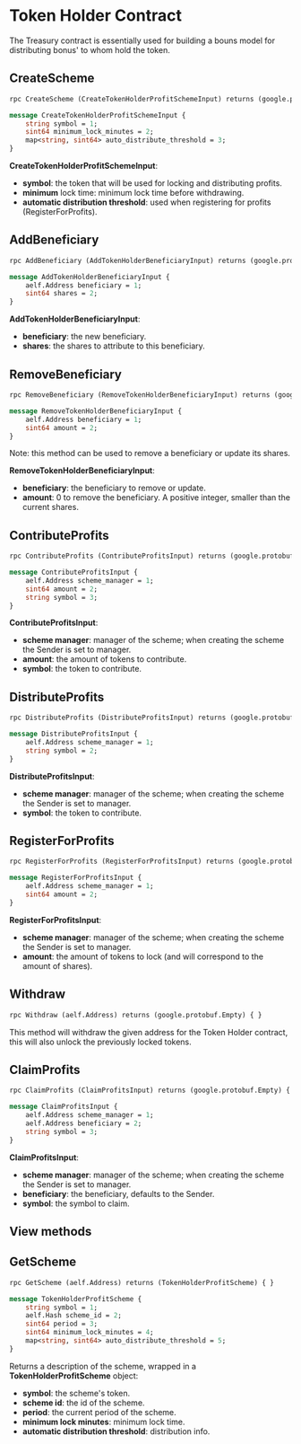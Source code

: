 # Token Holder Contract

The Treasury contract is essentially used for building a bouns model for distributing bonus' to whom hold the token.

## **CreateScheme**

```Protobuf
rpc CreateScheme (CreateTokenHolderProfitSchemeInput) returns (google.protobuf.Empty) { }

message CreateTokenHolderProfitSchemeInput {
    string symbol = 1;
    sint64 minimum_lock_minutes = 2;
    map<string, sint64> auto_distribute_threshold = 3;
}
```

**CreateTokenHolderProfitSchemeInput**:
- **symbol**: the token that will be used for locking and distributing profits.
- **minimum** lock time: minimum lock time before withdrawing.
- **automatic distribution threshold**: used when registering for profits (RegisterForProfits).

## **AddBeneficiary**

```Protobuf
rpc AddBeneficiary (AddTokenHolderBeneficiaryInput) returns (google.protobuf.Empty) { }

message AddTokenHolderBeneficiaryInput {
    aelf.Address beneficiary = 1;
    sint64 shares = 2;
}
```

**AddTokenHolderBeneficiaryInput**:
- **beneficiary**: the new beneficiary.
- **shares**: the shares to attribute to this beneficiary. 

## **RemoveBeneficiary**

```Protobuf
rpc RemoveBeneficiary (RemoveTokenHolderBeneficiaryInput) returns (google.protobuf.Empty) { }

message RemoveTokenHolderBeneficiaryInput {
    aelf.Address beneficiary = 1;
    sint64 amount = 2;
}
```

Note: this method can be used to remove a beneficiary or update its shares.

**RemoveTokenHolderBeneficiaryInput**:
- **beneficiary**: the beneficiary to remove or update.
- **amount**: 0 to remove the beneficiary. A positive integer, smaller than the current shares. 

## **ContributeProfits**

```Protobuf
rpc ContributeProfits (ContributeProfitsInput) returns (google.protobuf.Empty) { }

message ContributeProfitsInput {
    aelf.Address scheme_manager = 1;
    sint64 amount = 2;
    string symbol = 3;
}
```

**ContributeProfitsInput**:
- **scheme manager**: manager of the scheme; when creating the scheme the Sender is set to manager. 
- **amount**: the amount of tokens to contribute. 
- **symbol**: the token to contribute. 

## **DistributeProfits**

```Protobuf
rpc DistributeProfits (DistributeProfitsInput) returns (google.protobuf.Empty) { }

message DistributeProfitsInput {
    aelf.Address scheme_manager = 1;
    string symbol = 2;
}
```

**DistributeProfitsInput**:
- **scheme manager**: manager of the scheme; when creating the scheme the Sender is set to manager. 
- **symbol**: the token to contribute. 

## **RegisterForProfits**

```Protobuf
rpc RegisterForProfits (RegisterForProfitsInput) returns (google.protobuf.Empty) { }

message RegisterForProfitsInput {
    aelf.Address scheme_manager = 1;
    sint64 amount = 2;
}
```

**RegisterForProfitsInput**:
- **scheme manager**: manager of the scheme; when creating the scheme the Sender is set to manager. 
- **amount**: the amount of tokens to lock (and will correspond to the amount of shares). 

## **Withdraw**

```Protobuf
rpc Withdraw (aelf.Address) returns (google.protobuf.Empty) { }
```

This method will withdraw the given address for the Token Holder contract, this will also unlock the previously locked tokens.

## **ClaimProfits**

```Protobuf
rpc ClaimProfits (ClaimProfitsInput) returns (google.protobuf.Empty) { }

message ClaimProfitsInput {
    aelf.Address scheme_manager = 1;
    aelf.Address beneficiary = 2;
    string symbol = 3;
}
```

**ClaimProfitsInput**:
- **scheme manager**: manager of the scheme; when creating the scheme the Sender is set to manager. 
- **beneficiary**: the beneficiary, defaults to the Sender. 
- **symbol**: the symbol to claim.

## View methods

## **GetScheme**

```Protobuf
rpc GetScheme (aelf.Address) returns (TokenHolderProfitScheme) { }

message TokenHolderProfitScheme {
    string symbol = 1;
    aelf.Hash scheme_id = 2;
    sint64 period = 3;
    sint64 minimum_lock_minutes = 4;
    map<string, sint64> auto_distribute_threshold = 5;
}
```

Returns a description of the scheme, wrapped in a **TokenHolderProfitScheme** object:
- **symbol**: the scheme's token.
- **scheme id**: the id of the scheme.
- **period**: the current period of the scheme.
- **minimum lock minutes**: minimum lock time.
- **automatic distribution threshold**: distribution info.


